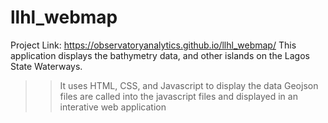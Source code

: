 # llhl_webmap
Project Link: https://observatoryanalytics.github.io/llhl_webmap/
This application displays the bathymetry data, and other islands on the Lagos State Waterways.
>> It uses HTML, CSS, and Javascript to display the data
>> Geojson files are called into the javascript files and displayed in an interative web application
